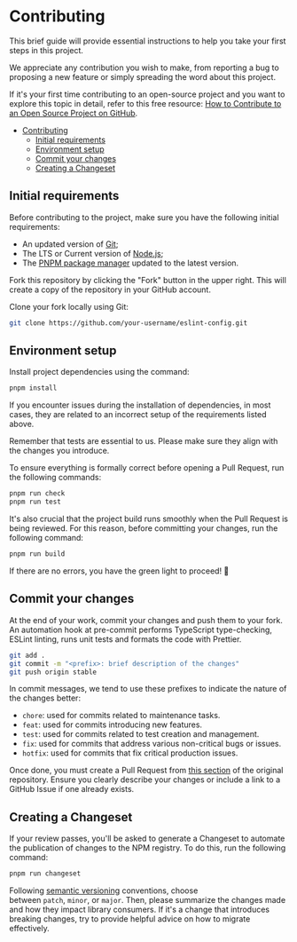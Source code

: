 # Contributing

This brief guide will provide essential instructions to help you take your first steps in this project.

We appreciate any contribution you wish to make, from reporting a bug to proposing a new feature or simply spreading the word about this project.

If it's your first time contributing to an open-source project and you want to explore this topic in detail, refer to this free resource: [How to Contribute to an Open Source Project on GitHub](https://egghead.io/courses/how-to-contribute-to-an-open-source-project-on-github).

- [Contributing](#contributing)
  - [Initial requirements](#initial-requirements)
  - [Environment setup](#environment-setup)
  - [Commit your changes](#commit-your-changes)
  - [Creating a Changeset](#creating-a-changeset)

## Initial requirements

Before contributing to the project, make sure you have the following initial requirements:
  - An updated version of [Git](https://git-scm.com/);
  - The LTS or Current version of [Node.js](https://nodejs.org/);
  - The [PNPM package manager](https://pnpm.io/installation) updated to the latest version.

Fork this repository by clicking the "Fork" button in the upper right. This will create a copy of the repository in your GitHub account.

Clone your fork locally using Git:

```sh
git clone https://github.com/your-username/eslint-config.git
```

## Environment setup

Install project dependencies using the command:
```sh
pnpm install
```

If you encounter issues during the installation of dependencies, in most cases, they are related to an incorrect setup of the requirements listed above.

Remember that tests are essential to us. Please make sure they align with the changes you introduce.

To ensure everything is formally correct before opening a Pull Request, run the following commands:

```sh
pnpm run check
pnpm run test
```

It's also crucial that the project build runs smoothly when the Pull Request is being reviewed. For this reason, before committing your changes, run the following command:

```sh
pnpm run build
```

If there are no errors, you have the green light to proceed! 🚀

## Commit your changes

At the end of your work, commit your changes and push them to your fork. An automation hook at pre-commit performs TypeScript type-checking, ESLint linting, runs unit tests and formats the code with Prettier.

```sh
git add .
git commit -m "<prefix>: brief description of the changes"
git push origin stable
```

In commit messages, we tend to use these prefixes to indicate the nature of the changes better:

  - `chore`: used for commits related to maintenance tasks.
  - `feat`: used for commits introducing new features.
  - `test`: used for commits related to test creation and management.
  - `fix`: used for commits that address various non-critical bugs or issues.
  - `hotfix`: used for commits that fix critical production issues.

Once done, you must create a Pull Request from [this section](https://github.com/detra-lab/eslint-config/pulls) of the original repository.
Ensure you clearly describe your changes or include a link to a GitHub Issue if one already exists.

## Creating a Changeset

If your review passes, you'll be asked to generate a Changeset to automate the publication of changes to the NPM registry. To do this, run the following command:

```sh
pnpm run changeset
```

Following [semantic versioning](https://semver.org/) conventions, choose between `patch`, `minor`, or `major`. Then, please summarize the changes made and how they impact library consumers. If it's a change that introduces breaking changes, try to provide helpful advice on how to migrate effectively.
